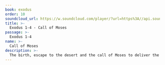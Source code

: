 ```yaml
---
book: exodus
order: 10
soundcloud_url: https://w.soundcloud.com/player/?url=https%3A//api.soundcloud.com/tracks/
title: >-
  Exodus 1-4 - Call of Moses
passage: >-
  Exodus 1-4
name: >-
  Call of Moses
description: >-
  The birth, escape to the desert and the call of Moses to deliver the Hebrews from Egyptian bondage.
---
```


